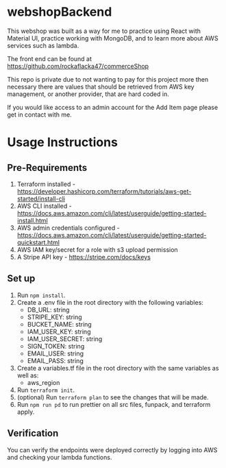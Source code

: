# webshopBackend

This webshop was built as a way for me to practice using React with Material UI, practice working with MongoDB, and to learn more about AWS services such as lambda.

The front end can be found at https://github.com/rockaflacka47/commerceShop

This repo is private due to not wanting to pay for this project more then necessary there are values that should be retrieved from AWS key management, or another provider, that are hard coded in.

If you would like access to an admin account for the Add Item page please get in contact with me.

# Usage Instructions

## Pre-Requirements

1. Terraform installed - https://developer.hashicorp.com/terraform/tutorials/aws-get-started/install-cli
2. AWS CLI installed - https://docs.aws.amazon.com/cli/latest/userguide/getting-started-install.html
3. AWS admin credentials configured - https://docs.aws.amazon.com/cli/latest/userguide/getting-started-quickstart.html
4. AWS IAM key/secret for a role with s3 upload permission
4. A Stripe API key - https://stripe.com/docs/keys

## Set up

1. Run `npm install`.
2. Create a .env file in the root directory with the following variables:
   - DB_URL: string
   - STRIPE_KEY: string
   - BUCKET_NAME: string
   - IAM_USER_KEY: string
   - IAM_USER_SECRET: string
   - SIGN_TOKEN: string
   - EMAIL_USER: string
   - EMAIL_PASS: string
3. Create a variables.tf file in the root directory with the same variables as well as:
   - aws_region
4. Run `terraform init`.
5. (optional) Run `terraform plan` to see the changes that will be made.
6. Run `npm run pd` to run prettier on all src files, funpack, and terraform apply.

## Verification

You can verify the endpoints were deployed correctly by logging into AWS and checking your lambda functions.
